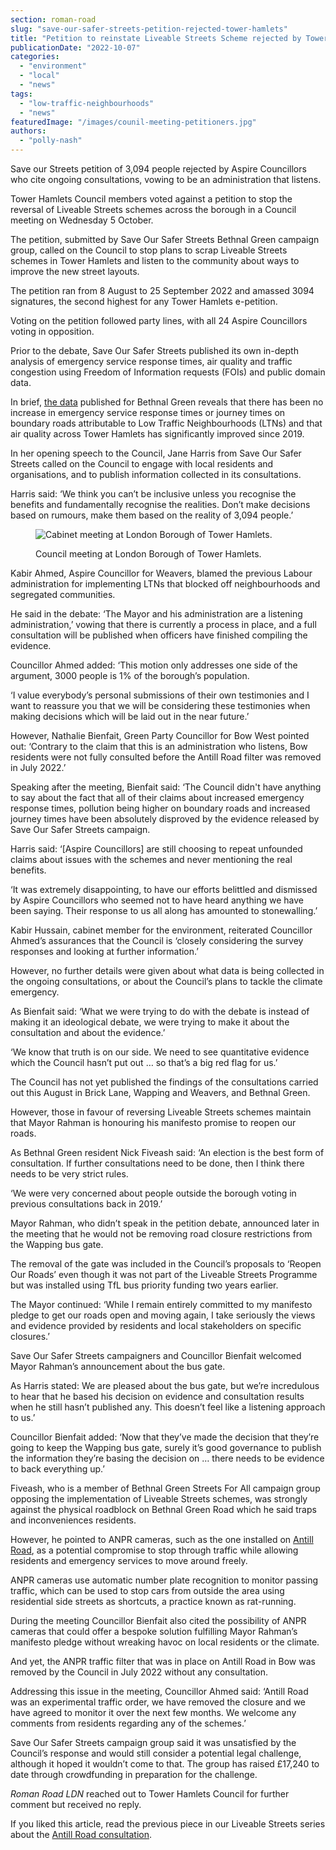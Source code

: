 ```yaml
---
section: roman-road
slug: "save-our-safer-streets-petition-rejected-tower-hamlets"
title: "Petition to reinstate Liveable Streets Scheme rejected by Tower Hamlets Council"
publicationDate: "2022-10-07"
categories: 
  - "environment"
  - "local"
  - "news"
tags: 
  - "low-traffic-neighbourhoods"
  - "news"
featuredImage: "/images/counil-meeting-petitioners.jpg"
authors: 
  - "polly-nash"
---
```


Save our Streets petition of 3,094 people rejected by Aspire Councillors who cite ongoing consultations, vowing to be an administration that listens.

Tower Hamlets Council members voted against a petition to stop the reversal of Liveable Streets schemes across the borough in a Council meeting on Wednesday 5 October. 

The petition, submitted by Save Our Safer Streets Bethnal Green campaign group, called on the Council to stop plans to scrap Liveable Streets schemes in Tower Hamlets and listen to the community about ways to improve the new street layouts. 

The petition ran from 8 August to 25 September 2022 and amassed 3094 signatures, the second highest for any Tower Hamlets e-petition. 

Voting on the petition followed party lines, with all 24 Aspire Councillors voting in opposition.  

Prior to the debate, Save Our Safer Streets published its own in-depth analysis of emergency service response times, air quality and traffic congestion using Freedom of Information requests (FOIs) and public domain data.  

In brief, [the data](https://heartbg.uk/evidence-base) published for Bethnal Green reveals that there has been no increase in emergency service response times or journey times on boundary roads attributable to Low Traffic Neighbourhoods (LTNs) and that air quality across Tower Hamlets has significantly improved since 2019. 

In her opening speech to the Council, Jane Harris from Save Our Safer Streets called on the Council to engage with local residents and organisations, and to publish information collected in its consultations. 

Harris said: ‘We think you can’t be inclusive unless you recognise the benefits and fundamentally recognise the realities. Don’t make decisions based on rumours, make them based on the reality of 3,094 people.’ 

<figure>

![Cabinet meeting at London Borough of Tower Hamlets.](/images/Cabinet-meeting-Liveable-Streets-petition-crop-1024x683.jpg)

<figcaption>

Council meeting at London Borough of Tower Hamlets.

</figcaption>

</figure>

Kabir Ahmed, Aspire Councillor for Weavers, blamed the previous Labour administration for implementing LTNs that blocked off neighbourhoods and segregated communities. 

He said in the debate: ‘The Mayor and his administration are a listening administration,’ vowing that there is currently a process in place, and a full consultation will be published when officers have finished compiling the evidence. 

Councillor Ahmed added: ‘This motion only addresses one side of the argument, 3000 people is 1% of the borough’s population. 

‘I value everybody’s personal submissions of their own testimonies and I want to reassure you that we will be considering these testimonies when making decisions which will be laid out in the near future.’ 

However, Nathalie Bienfait, Green Party Councillor for Bow West pointed out: ‘Contrary to the claim that this is an administration who listens, Bow residents were not fully consulted before the Antill Road filter was removed in July 2022.’

Speaking after the meeting, Bienfait said: ‘The Council didn't have anything to say about the fact that all of their claims about increased emergency response times, pollution being higher on boundary roads and increased journey times have been absolutely disproved by the evidence released by Save Our Safer Streets campaign.

Harris said: ‘\[Aspire Councillors\] are still choosing to repeat unfounded claims about issues with the schemes and never mentioning the real benefits.

‘It was extremely disappointing, to have our efforts belittled and dismissed by Aspire Councillors who seemed not to have heard anything we have been saying. Their response to us all along has amounted to stonewalling.’ 

Kabir Hussain, cabinet member for the environment, reiterated Councillor Ahmed’s assurances that the Council is ‘closely considering the survey responses and looking at further information.’

However, no further details were given about what data is being collected in the ongoing consultations, or about the Council’s plans to tackle the climate emergency. 

As Bienfait said: ‘What we were trying to do with the debate is instead of making it an ideological debate, we were trying to make it about the consultation and about the evidence.’ 

‘We know that truth is on our side. We need to see quantitative evidence which the Council hasn’t put out … so that’s a big red flag for us.’ 

The Council has not yet published the findings of the consultations carried out this August in Brick Lane, Wapping and Weavers, and Bethnal Green. 

However, those in favour of reversing Liveable Streets schemes maintain that Mayor Rahman is honouring his manifesto promise to reopen our roads. 

As Bethnal Green resident Nick Fiveash said: ‘An election is the best form of consultation. If further consultations need to be done, then I think there needs to be very strict rules. 

‘We were very concerned about people outside the borough voting in previous consultations back in 2019.’ 

Mayor Rahman, who didn’t speak in the petition debate, announced later in the meeting that he would not be removing road closure restrictions from the Wapping bus gate.

The removal of the gate was included in the Council’s proposals to ‘Reopen Our Roads’ even though it was not part of the Liveable Streets Programme but was installed using TfL bus priority funding two years earlier.  

The Mayor continued: ‘While I remain entirely committed to my manifesto pledge to get our roads open and moving again, I take seriously the views and evidence provided by residents and local stakeholders on specific closures.’ 

Save Our Safer Streets campaigners and Councillor Bienfait welcomed Mayor Rahman’s announcement about the bus gate.

As Harris stated: We are pleased about the bus gate, but we’re incredulous to hear that he based his decision on evidence and consultation results when he still hasn’t published any. This doesn’t feel like a listening approach to us.’

Councillor Bienfait added: ‘Now that they’ve made the decision that they’re going to keep the Wapping bus gate, surely it’s good governance to publish the information they’re basing the decision on … there needs to be evidence to back everything up.’ 

Fiveash, who is a member of Bethnal Green Streets For All campaign group opposing the implementation of Liveable Streets schemes, was strongly against the physical roadblock on Bethnal Green Road which he said traps and inconveniences residents. 

However, he pointed to ANPR cameras, such as the one installed on [Antill Road](https://romanroadlondon.com/liveable-streets-bow-foi-antill-road/), as a potential compromise to stop through traffic while allowing residents and emergency services to move around freely. 

ANPR cameras use automatic number plate recognition to monitor passing traffic, which can be used to stop cars from outside the area using residential side streets as shortcuts, a practice known as rat-running. 

During the meeting Councillor Bienfait also cited the possibility of ANPR cameras that could offer a bespoke solution fulfilling Mayor Rahman’s manifesto pledge without wreaking havoc on local residents or the climate. 

And yet, the ANPR traffic filter that was in place on Antill Road in Bow was removed by the Council in July 2022 without any consultation. 

Addressing this issue in the meeting, Councillor Ahmed said: ‘Antill Road was an experimental traffic order, we have removed the closure and we have agreed to monitor it over the next few months. We welcome any comments from residents regarding any of the schemes.’ 

Save Our Safer Streets campaign group said it was unsatisfied by the Council’s response and would still consider a potential legal challenge, although it hoped it wouldn’t come to that. The group has raised £17,240 to date through crowdfunding in preparation for the challenge. 

_Roman Road LDN_ reached out to Tower Hamlets Council for further comment but received no reply. 

If you liked this article, read the previous piece in our Liveable Streets series about the [Antill Road consultation](https://romanroadlondon.com/liveable-streets-bow-foi-antill-road/). 


